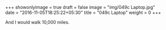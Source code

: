 +++
showonlyimage = true
draft = false
image = "img/049c Laptop.jpg"
date = "2016-11-05T18:25:22+05:30"
title = "049c Laptop"
weight = 0
+++

And I would walk 10,000 miles.


